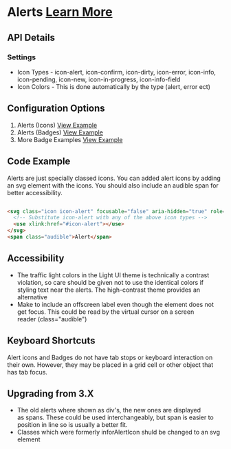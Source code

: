 
# Alerts  [Learn More](https://soho.infor.com/index.php?p=component/accordion)

## API Details

### Settings

* Icon Types - icon-alert, icon-confirm, icon-dirty, icon-error, icon-info, icon-pending, icon-new, icon-in-progress, icon-info-field
* Icon Colors - This is done automatically by the type (alert, error ect)

## Configuration Options

1. Alerts (Icons) [View Example]( ../components/alerts/example-index)
2. Alerts (Badges) [View Example]( ../components/alerts/example-badges)
3. More Badge Examples [View Example]( ../components/alerts/example-additional-badges)

## Code Example

Alerts are just specially classed icons. You can added alert icons by adding an svg element with the icons. You should also include an audible span for better accessibility.

```html

<svg class="icon icon-alert" focusable="false" aria-hidden="true" role="presentation">
  <!-- Substitute icon-alert with any of the above icon types -->
  <use xlink:href="#icon-alert"></use>
</svg>
<span class="audible">Alert</span>


```

## Accessibility

-   The traffic light colors in the Light UI theme is technically a contrast violation, so care should be given not to use the identical colors if styling text near the alerts. The high-contrast theme provides an alternative
-   Make to include an offscreen label even though the element does not get focus. This could be read by the virtual cursor on a screen reader (class="audible")

## Keyboard Shortcuts

Alert icons and Badges do not have tab stops or keyboard interaction on their own. However, they may be placed in a grid cell or other object that has tab focus.

## Upgrading from 3.X

-   The old alerts where shown as div's, the new ones are displayed as spans. These could be used interchangeably, but span is easier to position in line so is usually a better fit.
-   Classes which were formerly inforAlertIcon shuld be changed to an svg element
